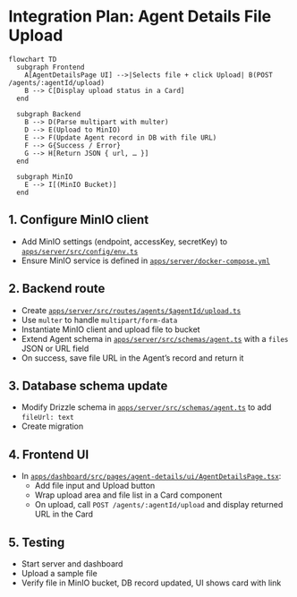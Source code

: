 # Integration Plan: Agent Details File Upload

```mermaid
flowchart TD
  subgraph Frontend
    A[AgentDetailsPage UI] -->|Selects file + click Upload| B(POST /agents/:agentId/upload)
    B --> C[Display upload status in a Card]
  end

  subgraph Backend
    B --> D(Parse multipart with multer)
    D --> E(Upload to MinIO)
    E --> F(Update Agent record in DB with file URL)
    F --> G{Success / Error}
    G --> H[Return JSON { url, … }]
  end

  subgraph MinIO
    E --> I[(MinIO Bucket)]
  end
```

## 1. Configure MinIO client
- Add MinIO settings (endpoint, accessKey, secretKey) to [`apps/server/src/config/env.ts`](apps/server/src/config/env.ts:1)  
- Ensure MinIO service is defined in [`apps/server/docker-compose.yml`](apps/server/docker-compose.yml:1)  

## 2. Backend route
- Create [`apps/server/src/routes/agents/$agentId/upload.ts`](apps/server/src/routes/agents/$agentId/upload.ts:1)  
- Use `multer` to handle `multipart/form-data`  
- Instantiate MinIO client and upload file to bucket  
- Extend Agent schema in [`apps/server/src/schemas/agent.ts`](apps/server/src/schemas/agent.ts:1) with a `files` JSON or URL field  
- On success, save file URL in the Agent’s record and return it  

## 3. Database schema update
- Modify Drizzle schema in [`apps/server/src/schemas/agent.ts`](apps/server/src/schemas/agent.ts:1) to add `fileUrl: text`  
- Create migration  

## 4. Frontend UI
- In [`apps/dashboard/src/pages/agent-details/ui/AgentDetailsPage.tsx`](apps/dashboard/src/pages/agent-details/ui/AgentDetailsPage.tsx:1):
  - Add file input and Upload button  
  - Wrap upload area and file list in a Card component  
  - On upload, call `POST /agents/:agentId/upload` and display returned URL in the Card  

## 5. Testing
- Start server and dashboard  
- Upload a sample file  
- Verify file in MinIO bucket, DB record updated, UI shows card with link